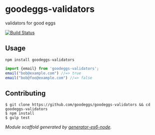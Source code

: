 # goodeggs-validators

validators for good eggs

[![Build Status](http://img.shields.io/travis/goodeggs/goodeggs-validators.svg?style=flat-square)](https://travis-ci.org/goodeggs/goodeggs-validators)


## Usage

```
npm install goodeggs-validators
```

```javascript
import {email} from 'goodeggs-validators';
email("bob@example.com") //=> true
email("bob@foo@example.com") //=> false
```


## Contributing

```
$ git clone https://github.com/goodeggs/goodeggs-validators && cd goodeggs-validators
$ npm install
$ gulp test
```

_Module scaffold generated by [generator-es6-node](https://github.com/godmode0n/generator-es6-node)._
